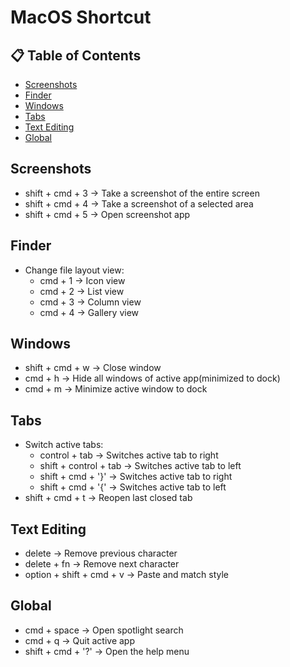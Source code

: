 # MacOS Shortcut

## 📋 Table of Contents
- [Screenshots](#Screenshots)
- [Finder](#Finder)
- [Windows](#Windows)
- [Tabs](#tabs)
- [Text Editing](#Text-Editing)
- [Global](#Global)

<a id="Screenshots"></a>
## Screenshots
- shift + cmd + 3 &rarr; Take a screenshot of the entire screen
- shift + cmd + 4 &rarr; Take a screenshot of a selected area
- shift + cmd + 5 &rarr; Open screenshot app


<a id="Finder"></a>
## Finder
- Change file layout view:
    - cmd + 1 &rarr; Icon view
    - cmd + 2 &rarr; List view
    - cmd + 3 &rarr; Column view
    - cmd + 4 &rarr; Gallery view


<a id="Windows"></a>
## Windows
- shift + cmd + w &rarr; Close window
- cmd + h &rarr; Hide all windows of active app(minimized to dock)
- cmd + m &rarr; Minimize active window to dock




<a id="Tabs"></a>
## Tabs
- Switch active tabs:
    - control + tab &rarr; Switches active tab to right
    - shift + control + tab &rarr; Switches active tab to left
    - shift + cmd + '}' &rarr; Switches active tab to right
    - shift + cmd + '{' &rarr; Switches active tab to left
- shift + cmd + t &rarr; Reopen last closed tab

<a id="Text-Editing"></a>
## Text Editing
- delete &rarr; Remove previous character
- delete + fn &rarr; Remove next character
- option + shift + cmd + v &rarr; Paste and match style


<a id="Global"></a>
 ## Global
- cmd + space &rarr; Open spotlight search
- cmd + q &rarr; Quit active app
- shift + cmd + '?' &rarr; Open the help menu